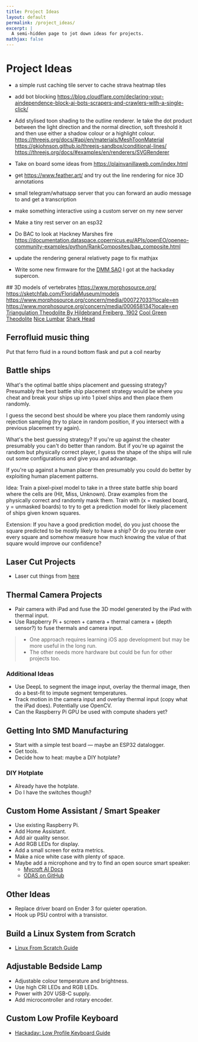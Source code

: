```yaml
---
title: Project Ideas
layout: default
permalink: /project_ideas/
excerpt: |
  A semi-hidden page to jot down ideas for projects.
mathjax: false
---
```


# Project Ideas

* a simple rust caching tile server to cache strava heatmap tiles

* add bot blocking https://blog.cloudflare.com/declaring-your-aindependence-block-ai-bots-scrapers-and-crawlers-with-a-single-click/

* Add stylised toon shading to the outline renderer. Ie take the dot product between the light direction and the normal direction, soft threshold it and then use either a shadow colour or a highlight colour.
     https://threejs.org/docs/#api/en/materials/MeshToonMaterial
     https://gkjohnson.github.io/threejs-sandbox/conditional-lines/
     https://threejs.org/docs/#examples/en/renderers/SVGRenderer

* Take on board some ideas from https://plainvanillaweb.com/index.html

* get https://www.feather.art/ and try out the line rendering for nice 3D annotations

* small telegram/whatsapp server that you can forward an audio message to and get a transcription

* make something interactive using a custom server on my new server

* Make a tiny rest server on an esp32

* Do BAC to look at Hackney Marshes fire https://documentation.dataspace.copernicus.eu/APIs/openEO/openeo-community-examples/python/RankComposites/bap_composite.html

* update the rendering general relativety page to fix mathjax

* Write some new firmware for the [DMM SAO](https://github.com/flummer/dmm-sao/blob/main/firmware/code.py) I got at the hackaday supercon.

## 3D models of vertebrates
https://www.morphosource.org/
https://sketchfab.com/FloridaMuseum/models
https://www.morphosource.org/concern/media/000727033?locale=en
https://www.morphosource.org/concern/media/000658134?locale=en
[Triangulation Theodolite By Hildebrand Freiberg, 1902](https://www.morphosource.org/concern/media/000657801?locale=en)
[Cool Green Theodolite](https://www.morphosource.org/concern/media/000655681?locale=en)
[Nice Lumbar](https://www.morphosource.org/concern/media/000532571?locale=en)
[Shark Head](https://www.morphosource.org/concern/media/000677539?locale=en)

## Ferrofluid music thing

Put that ferro fluid in a round bottom flask and put a coil nearby

## Battle ships

What's the optimal battle ships placement and guessing strategy?
Presumably the best battle ship placement strategy would be where you cheat and break your ships up into 1 pixel ships and then place them randomly.

I guess the second best should be where you place them randomly using rejection sampling (try to place in random position, if you intersect with a previous placement try again).

What's the best guessing strategy? If you're up against the cheater presumably you can't do better than random. But if you're up against the random but physically correct player, I guess the shape of the ships will rule out some configurations and give you and advantage.

If you're up against a human placer then presumably you could do better by exploiting human placement patterns.

Idea: Train a pixel-pixel model to take in a three state battle ship board where the cells are (Hit, Miss, Unknown). Draw examples from the physically correct and randomly mask them. Train with (x = masked board, y = unmasked boards) to try to get a prediction model for likely placement of ships given known squares.

Extension: If you have a good prediction model, do you just choose the square predicted to be mostly likely to have a ship? Or do you iterate over every square and somehow measure how much knowing the value of that square would improve our confidence?

## Laser Cut Projects

- Laser cut things from [here](https://blogs.loc.gov/maps/2025/03/globe-gores/)

## Thermal Camera Projects

- Pair camera with iPad and fuse the 3D model generated by the iPad with thermal input.
- Use Raspberry Pi + screen + camera + thermal camera + (depth sensor?) to fuse thermals and camera input.

> - One approach requires learning iOS app development but may be more useful in the long run.
> - The other needs more hardware but could be fun for other projects too.

### Additional Ideas

- Use DeepL to segment the image input, overlay the thermal image, then do a best-fit to impute segment temperatures.
- Track motion in the camera input and overlay thermal input (copy what the iPad does). Potentially use OpenCV.
- Can the Raspberry Pi GPU be used with compute shaders yet?

## Getting Into SMD Manufacturing

- Start with a simple test board — maybe an ESP32 datalogger.
- Get tools.
- Decide how to heat: maybe a DIY hotplate?

### DIY Hotplate

- Already have the hotplate.
- Do I have the switches though?

## Custom Home Assistant / Smart Speaker

- Use existing Raspberry Pi.
- Add Home Assistant.
- Add air quality sensor.
- Add RGB LEDs for display.
- Add a small screen for extra metrics.
- Make a nice white case with plenty of space.
- Maybe add a microphone and try to find an open source smart speaker:
  - [Mycroft AI Docs](https://mycroft-ai.gitbook.io/docs/using-mycroft-ai/get-mycroft/linux)
  - [ODAS on GitHub](https://github.com/introlab/odas)

## Other Ideas

- Replace driver board on Ender 3 for quieter operation.
- Hook up PSU control with a transistor.

## Build a Linux System from Scratch

- [Linux From Scratch Guide](https://linuxfromscratch.org/lfs/view/stable/)

## Adjustable Bedside Lamp

- Adjustable colour temperature and brightness.
- Use high CRI LEDs and RGB LEDs.
- Power with 20V USB-C supply.
- Add microcontroller and rotary encoder.

## Custom Low Profile Keyboard

- [Hackaday: Low Profile Keyboard Guide](https://hackaday.com/2022/03/16/a-clear-guide-for-a-low-profile-bespoke-keyboard/)
